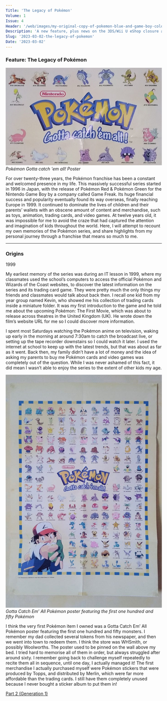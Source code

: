 ```yaml
---
Title: 'The Legacy of Pokémon'
Volume: 1
Issue: 4
Header: '/web/images/my-original-copy-of-pokemon-blue-and-game-boy-color.jpeg'
Description: 'A new feature, plus news on the 3DS/Wii U eShop closure and Pokémon Day thoughts!'
Slug: '2023-03-02-the-legacy-of-pokemon'
Date: '2023-03-02'
---
```

### Feature: The Legacy of Pokémon


[![Pokémon Gotta catch 'em all! Poster](/web/images/pokemon-gotta-catch-em-all-poster.jpeg)](/web/images/pokemon-gotta-catch-em-all-poster.jpeg)*Pokémon Gotta catch 'em all! Poster*



For over twenty-three years, the Pokémon franchise has been a constant and welcomed presence in my life. This massively successful series started in 1996 in Japan, with the release of Pokémon Red & Pokémon Green for the Nintendo Game Boy by a company called Game Freak. Its huge financial success and popularity eventually found its way overseas, finally reaching Europe in 1999. It continued to dominate the lives of children and their parents’ wallets with an obscene amount of content and merchandise, such as toys, animation, trading cards, and video games. At twelve years old, it was impossible for me to avoid the craze that had captured the attention and imagination of kids throughout the world. Here, I will attempt to recount my own memories of the Pokémon series, and share highlights from my personal journey through a franchise that means so much to me.

* * *

### Origins

1999

My earliest memory of the series was during an IT lesson in 1999, where my classmates used the school’s computers to access the official Pokémon and Wizards of the Coast websites, to discover the latest information on the series and its trading card game. They were pretty much the only things my friends and classmates would talk about back then. I recall one kid from my year group named Kevin, who showed me his collection of trading cards inside a miniature folder. It was my first introduction to the game and he told me about the upcoming Pokémon: The First Movie, which was about to release across theatres in the United Kingdom (UK). He wrote down the film’s website URL for me so I could discover more information.

I spent most Saturdays watching the Pokémon anime on television, waking up early in the morning at around 7:30am to catch the broadcast live, or setting up the tape recorder downstairs so I could watch it later. I used the internet at school to keep up with the latest trends, but that was about as far as it went. Back then, my family didn’t have a lot of money and the idea of asking my parents to buy me Pokémon cards and video games was completely out of the question. While I was never ashamed of this fact, it did mean I wasn’t able to enjoy the series to the extent of other kids my age.



[![Gotta Catch Em’ All Pokémon poster featuring the first one hundred and fifty Pokémon](/web/images/gotta-catch-em-all-pokemon-poster-featuring-the-first-one-hundred-and-fifty-pokemon.jpeg)](/web/images/gotta-catch-em-all-pokemon-poster-featuring-the-first-one-hundred-and-fifty-pokemon.jpeg)*Gotta Catch Em’ All Pokémon poster featuring the first one hundred and fifty Pokémon*



I think the very first Pokémon item I owned was a Gotta Catch Em’ All Pokémon poster featuring the first one hundred and fifty monsters. I remember my dad collected several tokens from his newspaper, and then we went into town to redeem them. I think the store was WHSmith, or possibly Woolworths. The poster used to be pinned on the wall above my bed. I tried hard to memorise all of them in order, but always struggled after around sixty. I remember going back to challenge myself repeatedly to recite them all in sequence, until one day, I actually managed it! The first merchandise I actually purchased myself were Pokémon stickers that were produced by Topps, and distributed by Merlin, which were far more affordable than the trading cards. I still have them completely unused because I never bought a sticker album to put them in!

[Part 2 (Generation 1)](https://johto.substack.com/p/the-legacy-of-pokemon-part-2)